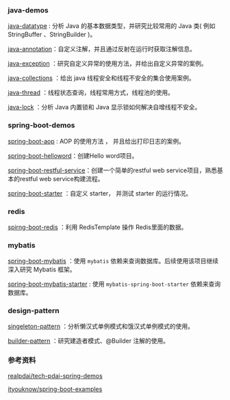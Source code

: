 ### java-demos

[java-datatype](java-datatype) : 分析 Java 的基本数据类型，并研究比较常用的 Java 类( 例如 StringBuffer 、StringBuilder )。

[java-annotation](java-annotation)：自定义注解，并且通过反射在运行时获取注解信息。

[java-exception](java-exception) ：研究自定义异常的使用方法，并给出自定义异常的案例。

[java-collections](java-collections) ：给出 java 线程安全和线程不安全的集合使用案例。

[java-thread](java-thread) ：线程状态查询，线程常用方式，线程池的使用。

[java-lock](java-lock) ：分析 Java 内置锁和 Java 显示锁如何解决自增线程不安全。



### spring-boot-demos

[spring-boot-aop](spring-boot-aop) :  AOP 的使用方法 ， 并且给出打印日志的案例。

[spring-boot-helloword](./spring-boot-helloword)：创建Hello word项目。

[spring-boot-restful-service](./spring-boot-restful-service)：创建一个简单的restful web service项目，熟悉基本的restful web service构建流程。

[spring-boot-starter](spring-boot-starter) ：自定义 starter， 并测试 starter 的运行情况。



### redis

[spirng-boot-redis](spirng-boot-redis) ：利用 RedisTemplate 操作 Redis里面的数据。





### mybatis

[spring-boot-mybatis](spring-boot-mybatis) ：使用 `mybatis` 依赖来查询数据库。后续使用该项目继续深入研究 Mybatis 框架。

[spring-boot-mybatis-starter](spring-boot-mybatis-starter) : 使用 `mybatis-spring-boot-starter` 依赖来查询数据库。



### design-pattern

 [singeleton-pattern](singeleton-pattern) ：分析懒汉式单例模式和饿汉式单例模式的使用。

 [builder-pattern](builder-pattern) ：研究建造者模式、@Builder 注解的使用。



### 参考资料

[realpdai/tech-pdai-spring-demos](https://github.com/realpdai/tech-pdai-spring-demos)

[ityouknow/spring-boot-examples](https://github.com/ityouknow/spring-boot-examples)

